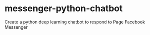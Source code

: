 # messenger-python-chatbot
Create a python deep learning chatbot to respond to Page Facebook Messenger
